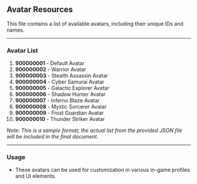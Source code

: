 ## Avatar Resources

This file contains a list of available avatars, including their unique IDs and names.

---

### Avatar List

1. **900000001** - Default Avatar
2. **900000002** - Warrior Avatar
3. **900000003** - Stealth Assassin Avatar
4. **900000004** - Cyber Samurai Avatar
5. **900000005** - Galactic Explorer Avatar
6. **900000006** - Shadow Hunter Avatar
7. **900000007** - Inferno Blaze Avatar
8. **900000008** - Mystic Sorcerer Avatar
9. **900000009** - Frost Guardian Avatar
10. **900000010** - Thunder Striker Avatar

*Note: This is a sample format; the actual list from the provided JSON file will be included in the final document.*

---

### Usage

- These avatars can be used for customization in various in-game profiles and UI elements.